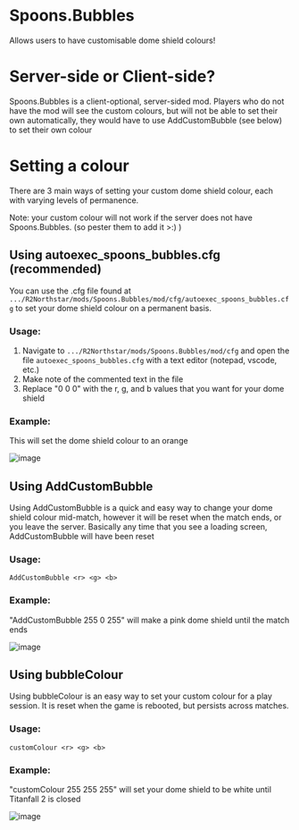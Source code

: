 # Spoons.Bubbles
Allows users to have customisable dome shield colours!

# Server-side or Client-side?
Spoons.Bubbles is a client-optional, server-sided mod. 
Players who do not have the mod will see the custom colours, but will not be able to set their own automatically, they would have to use AddCustomBubble (see below) to set their own colour


# Setting a colour

There are 3 main ways of setting your custom dome shield colour, each with varying levels of permanence.

Note: your custom colour will not work if the server does not have Spoons.Bubbles. (so pester them to add it >:) )

## Using autoexec_spoons_bubbles.cfg (recommended)

You can use the .cfg file found at `.../R2Northstar/mods/Spoons.Bubbles/mod/cfg/autoexec_spoons_bubbles.cfg` to set your dome shield colour on a permanent basis.

### Usage:
1. Navigate to `.../R2Northstar/mods/Spoons.Bubbles/mod/cfg` and open the file `autoexec_spoons_bubbles.cfg` with a text editor (notepad, vscode, etc.)
2. Make note of the commented text in the file
3. Replace "0 0 0" with the r, g, and b values that you want for your dome shield

### Example:
This will set the dome shield colour to an orange

![image](https://user-images.githubusercontent.com/66967891/150456117-23d187b1-a874-4612-ad06-86b658c4905d.png)


## Using AddCustomBubble

Using AddCustomBubble is a quick and easy way to change your dome shield colour mid-match, however it will be reset when the match ends, or you leave the server. 
Basically any time that you see a loading screen, AddCustomBubble will have been reset

### Usage: 
`AddCustomBubble <r> <g> <b>`

### Example:
"AddCustomBubble 255 0 255" will make a pink dome shield until the match ends

![image](https://user-images.githubusercontent.com/66967891/150455494-a8702efc-4d00-43aa-9142-67e27d349c71.png)

## Using bubbleColour

Using bubbleColour is an easy way to set your custom colour for a play session. It is reset when the game is rebooted, but persists across matches.

### Usage:
`customColour <r> <g> <b>`

### Example:
"customColour 255 255 255" will set your dome shield to be white until Titanfall 2 is closed

![image](https://user-images.githubusercontent.com/66967891/150455722-72e4725d-c230-4bd9-8f07-3ddd476423f8.png)

